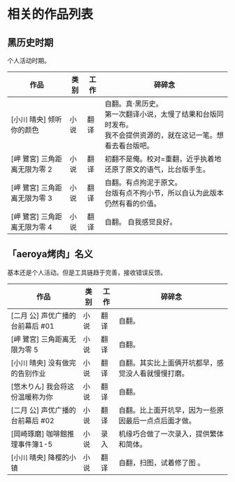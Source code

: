 # 相关的作品列表

## 黑历史时期 
个人活动时期。

| 作品  | 类别 | 工作 | 碎碎念 |
| ---- | ---- | ---- | ---- |
| [小川 晴央] 倾听你的颜色  | 小说 | 翻译 | 自翻。真·黑历史。<br>第一次翻译小说，太慢了结果和台版同时发布。<br>我不会提供资源的，就在这记一笔。想看去看台版吧。 |
| [岬 鷺宮] 三角距离无限为零 2  | 小说 | 翻译 | 初翻不是俺。校对=重翻，近乎执着地还原了原文的语气，比台版手生。 |
| [岬 鷺宮] 三角距离无限为零 3  | 小说 | 翻译 | 自翻。有点拘泥于原文。<br>台版有点不拘小节，所以自认为此版本仍然有看的价值。 |
| [岬 鷺宮] 三角距离无限为零 4  | 小说 | 翻译 | 自翻。 自我感觉良好。|

## 「aeroya烤肉」名义
基本还是个人活动。但是工具链趋于完善，接收错误反馈。

| 作品  | 类别 | 工作 | 碎碎念 |
| ---- | ---- | ---- | ---- |
| [二月 公] 声优广播的台前幕后 #01 | 小说 | 翻译 | 自翻。|
| [岬 鷺宮] 三角距离无限为零 5 | 小说 | 翻译 | 自翻。|
| [小川 晴央] 没有做完的告别作业 | 小说 | 翻译 | 自翻。其实比上面俩开坑都早，感觉没人看就慢慢打磨。 |
| [悠木りん] 我会将这份温暖称为你 | 小说 | 翻译 | 自翻。|
| [二月 公] 声优广播的台前幕后 #02 | 小说 | 翻译 | 自翻。比上面开坑早，因为一些原因最后一点点后面才做。 |
| [岡崎琢磨] 咖啡館推理事件簿1-5 | 小说 | 录入 | 机缘巧合做了一次录入，提供繁体和简体。 |
| [小川 晴央] 降樱的小镇 | 小说 | 翻译 | 自翻，扫图，试着修了图 。|
